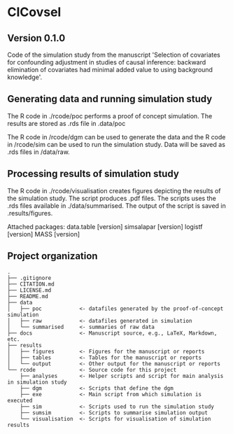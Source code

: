# CICovsel

## Version 0.1.0
Code of the simulation study from the manuscript 'Selection of covariates for confounding adjustment in studies of causal inference: backward elimination of covariates had minimal added value to using background knowledge'.

## Generating data and running simulation study
The R code in ./rcode/poc performs a proof of concept simulation. The results are stored as .rds file in .data/poc

The R code in /rcode/dgm can be used to generate the data and the R code in /rcode/sim can be used to run the simulation study. Data will be saved as .rds files in /data/raw.

## Processing results of simulation study
The R code in ./rcode/visualisation creates figures depicting the results of the simulation study. The script produces .pdf files. The scripts uses the .rds files available in ./data/summarised. The output of the script is saved in .results/figures.

Attached packages:
data.table [version]
simsalapar [version]
logistf [version]
MASS [version]

## Project organization

```
.
├── .gitignore
├── CITATION.md
├── LICENSE.md
├── README.md
├── data
│   ├── poc            <- datafiles generated by the proof-of-concept simulation
│   ├── raw            <- datafiles generated in simulation
│   └── summarised     <- summaries of raw data
├── docs               <- Manuscript source, e.g., LaTeX, Markdown, etc. 
├── results
│   ├── figures        <- Figures for the manuscript or reports
│   ├── tables         <- Tables for the manuscript or reports
│   └── output         <- Other output for the manuscript or reports
└── rcode              <- Source code for this project
    ├── analyses       <- Helper scripts and script for main analysis in simulation study
    ├── dgm            <- Scripts that define the dgm
    ├── exe            <- Main script from which simulation is executed
    ├── sim            <- Scripts used to run the simulation study
    ├── sumsim         <- Scripts to summarise simulation output
    └── visualisation  <- Scripts for visualisation of simulation results

